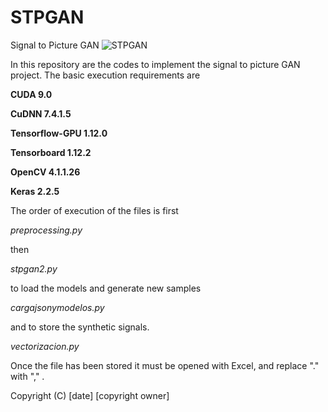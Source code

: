 # STPGAN
Signal to Picture GAN
![STPGAN](../master/stpgan.gif)

In this repository are the codes to implement the signal to picture GAN project. The basic execution requirements are

**CUDA 9.0**

**CuDNN 7.4.1.5**

**Tensorflow-GPU 1.12.0**

**Tensorboard 1.12.2**

**OpenCV 4.1.1.26**

**Keras 2.2.5**


The order of execution of the files is first

*preprocessing.py*

then

*stpgan2.py*

to load the models and generate new samples

*cargajsonymodelos.py*

and to store the synthetic signals.

*vectorizacion.py*

Once the file has been stored it must be opened with Excel, and replace "." with "," .

Copyright (C) [date] [copyright owner]
